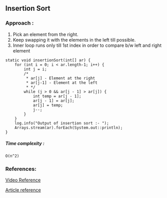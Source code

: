 ## Insertion Sort

### Approach :

1. Pick an element from the right.
2. Keep swapping it with the elements in the left till possible.
3. Inner loop runs only till 1st index in order to compare b/w left and right element

```   
static void insertionSort(int[] ar) {
    for (int i = 0; i < ar.length-1; i++) {
        int j = i;
        /*
         * ar[j] - Element at the right
         * ar[j-1] - Element at the left
         * */
        while (j > 0 && ar[j - 1] > ar[j]) {
            int temp = ar[j - 1];
            ar[j - 1] = ar[j];
            ar[j] = temp;
            j--;
        }
    }
    log.info("Output of insertion sort :- ");
    Arrays.stream(ar).forEach(System.out::println);
}
```

##### Time complexity :

``` O(n^2) ```

### References:

[Video Reference](https://www.youtube.com/watch?v=HGk_ypEuS24)

[Article reference](https://takeuforward.org/data-structure/insertion-sort-algorithm/)

